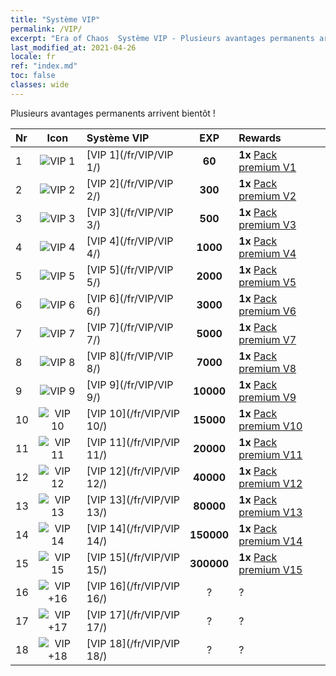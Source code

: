 ```yaml
---
title: "Système VIP"
permalink: /VIP/
excerpt: "Era of Chaos  Système VIP - Plusieurs avantages permanents arrivent bientôt !"
last_modified_at: 2021-04-26
locale: fr
ref: "index.md"
toc: false
classes: wide
---
```


  Plusieurs avantages permanents arrivent bientôt !

  |  Nr  | Icon | Système VIP | EXP | Rewards |
  |:-----|:----:|:------------|:---:|:--------|
  | 1 | ![VIP 1](/images/x/chatPri_vipLv1.png) | [VIP 1](/fr/VIP/VIP 1/) | **60** | **1x** [Pack premium V1](/ItemsFR/con_1297/) |
  | 2 | ![VIP 2](/images/x/chatPri_vipLv2.png) | [VIP 2](/fr/VIP/VIP 2/) | **300** | **1x** [Pack premium V2](/ItemsFR/con_1298/) |
  | 3 | ![VIP 3](/images/x/chatPri_vipLv3.png) | [VIP 3](/fr/VIP/VIP 3/) | **500** | **1x** [Pack premium V3](/ItemsFR/con_1299/) |
  | 4 | ![VIP 4](/images/x/chatPri_vipLv4.png) | [VIP 4](/fr/VIP/VIP 4/) | **1000** | **1x** [Pack premium V4](/ItemsFR/con_1300/) |
  | 5 | ![VIP 5](/images/x/chatPri_vipLv5.png) | [VIP 5](/fr/VIP/VIP 5/) | **2000** | **1x** [Pack premium V5](/ItemsFR/con_1301/) |
  | 6 | ![VIP 6](/images/x/chatPri_vipLv6.png) | [VIP 6](/fr/VIP/VIP 6/) | **3000** | **1x** [Pack premium V6](/ItemsFR/con_1302/) |
  | 7 | ![VIP 7](/images/x/chatPri_vipLv7.png) | [VIP 7](/fr/VIP/VIP 7/) | **5000** | **1x** [Pack premium V7](/ItemsFR/con_1303/) |
  | 8 | ![VIP 8](/images/x/chatPri_vipLv8.png) | [VIP 8](/fr/VIP/VIP 8/) | **7000** | **1x** [Pack premium V8](/ItemsFR/con_1304/) |
  | 9 | ![VIP 9](/images/x/chatPri_vipLv9.png) | [VIP 9](/fr/VIP/VIP 9/) | **10000** | **1x** [Pack premium V9](/ItemsFR/con_1305/) |
  | 10 | ![VIP 10](/images/x/chatPri_vipLv10.png) | [VIP 10](/fr/VIP/VIP 10/) | **15000** | **1x** [Pack premium V10](/ItemsFR/con_1306/) |
  | 11 | ![VIP 11](/images/x/chatPri_vipLv11.png) | [VIP 11](/fr/VIP/VIP 11/) | **20000** | **1x** [Pack premium V11](/ItemsFR/con_1307/) |
  | 12 | ![VIP 12](/images/x/chatPri_vipLv12.png) | [VIP 12](/fr/VIP/VIP 12/) | **40000** | **1x** [Pack premium V12](/ItemsFR/con_1308/) |
  | 13 | ![VIP 13](/images/x/chatPri_vipLv13.png) | [VIP 13](/fr/VIP/VIP 13/) | **80000** | **1x** [Pack premium V13](/ItemsFR/con_1309/) |
  | 14 | ![VIP 14](/images/x/chatPri_vipLv14.png) | [VIP 14](/fr/VIP/VIP 14/) | **150000** | **1x** [Pack premium V14](/ItemsFR/con_1310/) |
  | 15 | ![VIP 15](/images/x/chatPri_vipLv15.png) | [VIP 15](/fr/VIP/VIP 15/) | **300000** | **1x** [Pack premium V15](/ItemsFR/con_1311/) |
  | 16 | ![VIP +16](/images/x/chatPri_vipLv16.png) | [VIP 16](/fr/VIP/VIP 16/) | ? | ? |
  | 17 | ![VIP +17](/images/x/chatPri_vipLv17.png) | [VIP 17](/fr/VIP/VIP 17/) | ? | ? |
  | 18 | ![VIP +18](/images/x/chatPri_vipLv18.png) | [VIP 18](/fr/VIP/VIP 18/) | ? | ? |
